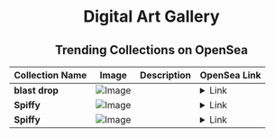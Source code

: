 <div align="center">

# Digital Art Gallery

## Trending Collections on OpenSea

| Collection Name                       | Image                                                                                     | Description                       | OpenSea Link                                                                                          |
|---------------------------------------|-------------------------------------------------------------------------------------------|-----------------------------------|--------------------------------------------------------------------------------------------------------|
| **blast drop** | ![Image](https://i.seadn.io/s/raw/files/fe7e6595c147264e60e377179e613fd2.jpg?w=500&auto=format?w=200&auto=format) |  | <details><summary>Link</summary>[blast drop](https://opensea.io/collection/blast-drop-3)</details> |
| **Spiffy** | ![Image](https://i.seadn.io/s/raw/files/5599e4c9a2899f09160d064d389802fb.jpg?w=500&auto=format?w=200&auto=format) |  | <details><summary>Link</summary>[Spiffy](https://opensea.io/collection/spiffy-268)</details> |
| **Spiffy** | ![Image](https://i.seadn.io/s/raw/files/5599e4c9a2899f09160d064d389802fb.jpg?w=500&auto=format?w=200&auto=format) |  | <details><summary>Link</summary>[Spiffy](https://opensea.io/collection/spiffy-267)</details> |

</div>